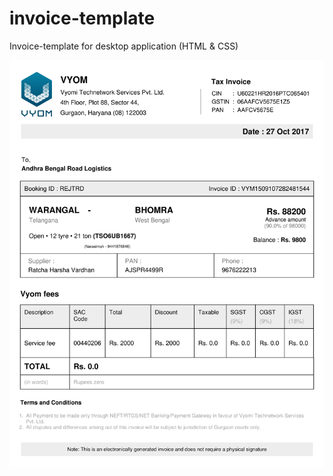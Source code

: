 # invoice-template
Invoice-template for desktop application (HTML &amp; CSS)

![](VYOM_screensort.png)
